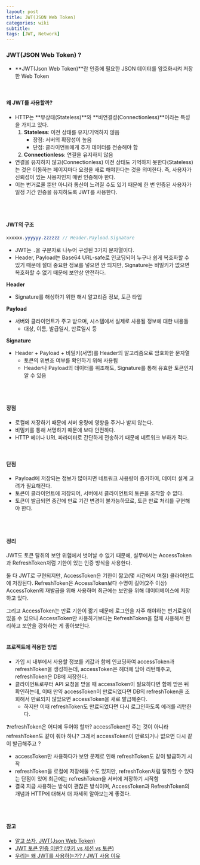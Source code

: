```yaml
---
layout: post
title: JWT(JSON Web Token)
categories: wiki
subtitle: 
tags: [JWT, Network]
---
```

### JWT(JSON Web Token) ?
- **JWT(Json Web Token)**란 인증에 필요한 JSON 데이터를 암호화시켜 저장한 Web Token
<br/>

#### 왜 JWT를 사용할까?
- HTTP는 **무상태(Stateless)**와 **비연결성(Connectionless)**이라는 특성을 가지고 있다.
    1. **Stateless**: 이전 상태를 유지/기억하지 않음
        - 장점: 서버의 확장성이 높음
        - 단점: 클라이언트에게 추가 데이터를 전송해야 함
    2. **Connectionless**: 연결을 유지하지 않음
- 연결을 유지하지 않고(Connectionless) 이전 상태도 기억하지 못한다(Stateless)는 것은 이동하는 페이지마다 요청을 새로 해야한다는 것을 의미한다. 즉, 사용자가 신뢰성이 있는 사용자인지 매번 인증해야 한다.
- 이는 번거로울 뿐만 아니라 통신이 느려질 수도 있기 때문에 한 번 인증된 사용자가 일정 기간 인증을 유지하도록 JWT를 사용한다.
<br/>
<br/>


#### JWT의 구조
```java
xxxxxx.yyyyyy.zzzzzz // Header.Payload.Signature
```
- JWT는 `.`을 구분자로 나누어 구성된 3가지 문자열이다.
- Header, Payload는 Base64 URL-safe로 인코딩되어 누구나 쉽게 복호화할 수 있기 때문에 절대 중요한 정보를 넣으면 안 되지만, Signature는 비밀키가 없으면 복호화할 수 없기 때문에 보안상 안전하다.

**Header**
- Signature를 해싱하기 위한 해시 알고리즘 정보, 토큰 타입

**Payload**
- 서버와 클라이언트가 주고 받으며, 시스템에서 실제로 사용될 정보에 대한 내용들
    - 대상, 이름, 발급일시, 만료일시 등

**Signature**
- Header + Payload + 비밀키(서명)를 Header의 알고리즘으로 암호화한 문자열
    - 토큰의 위변조 여부를 확인하기 위해 사용됨
    - Header나 Payload의 데이터를 위조해도, Signature를 통해 유효한 토큰인지 알 수 있음
<br/>
<br/>


#### 장점
- 로컬에 저장하기 때문에 서버 용량에 영향을 주거나 받지 않는다.
- 비밀키를 통해 서명하기 때문에 보다 안전하다.
- HTTP 헤더나 URL 파라미터로 간단하게 전송하기 때문에 네트워크 부하가 적다.
<br/>


#### 단점
- Payload에 저장되는 정보가 많아지면 네트워크 사용량이 증가하여, 데이터 설계 고려가 필요해진다.
- 토큰이 클라이언트에 저장되어, 서버에서 클라이언트의 토큰을 조작할 수 없다.
- 토큰이 발급되면 중간에 만료 기간 변경이 불가능하므로, 토큰 만료 처리를 구현해야 한다.
<br/>
<br/>


#### 정리
JWT도 토큰 탈취의 보안 위험에서 벗어날 수 없기 때문에, 실무에서는 AccessToken과 RefreshToken처럼 기한이 있는 인증 방식을 사용한다.

둘 다 JWT로 구현되지만, AccessToken은 기한이 짧고(몇 시간에서 며칠) 클라이언트에 저장된다.
RefreshToken은 AccessToken보다 수명이 길어(2주 이상) AccessToken의 재발급을 위해 사용하며 최근에는 보안을 위해 데이터베이스에 저장하고 있다.

그리고 AccessToken는 만료 기한이 짧기 때문에 로그인을 자주 해야하는 번거로움이 있을 수 있으니 AccessToken만 사용하기보다는 RefreshToken을 함께 사용해서 편리하고 보안을 강화하는 게 좋아보인다.
<br/>
<br/>


#### 프로젝트에 적용한 방법
- 가입 시 내부에서 사용할 정보를 키값과 함께 인코딩하여 accessToken과 refreshToken을 생성하는데, accessToken은 헤더에 담아 리턴해주고, refreshToken은 DB에 저장한다.
- 클라이언트로부터 API 요청을 받을 때 accessToken이 필요하다면 함께 받은 뒤 확인하는데, 이때 만약  accessToken이 만료되었다면 DB의 refreshToken을 조회해서 만료되지 않았으면 accessToken을 새로 발급해준다.
    - 하지만 이때 refreshToken도 만료되었다면 다시 로그인하도록 에러를 리턴한다.

❓refreshToken은 어디에 두어야 할까? accessToken만 주는 것이 아니라 refreshToken도 같이 줘야 하나? 그래서 accessToken이 만료되거나 없으면 다시 같이 발급해주고 ?
- accessToken만 사용하다가 보안 문제로 인해 refreshToken도 같이 발급하기 시작
- refreshToken을 로컬에 저장해둘 수도 있지만, refreshToken처럼 탈취할 수 있다는 단점이 있어 최근에는 refreshToken을 서버에 저장하기 시작함
- 결국 지금 사용하는 방식이 괜찮은 방식이며, AccessToken과 RefreshToken의 개념과 HTTP에 대해서 더 자세히 알아보는게 좋겠다.
<br/>
<br/>


#### 참고
- [알고 쓰자, JWT(Json Web Token)](https://velog.io/@chuu1019/%EC%95%8C%EA%B3%A0-%EC%93%B0%EC%9E%90-JWTJson-Web-Token)
- [JWT 토큰 인증 이란? (쿠키 vs 세션 vs 토큰)](https://inpa.tistory.com/559)
- [우리는 왜 JWT를 사용하는가? / JWT 사용 이유](https://puleugo.tistory.com/138)